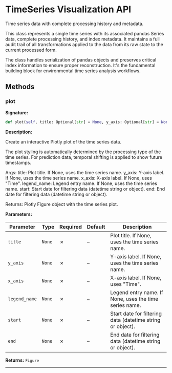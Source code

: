 # TimeSeries Visualization API

Time series data with complete processing history and metadata.

This class represents a single time series with its associated pandas Series
data, complete processing history, and index metadata. It maintains a full
audit trail of all transformations applied to the data from its raw state
to the current processed form.

The class handles serialization of pandas objects and preserves critical
index information to ensure proper reconstruction. It's the fundamental
building block for environmental time series analysis workflows.

## Methods

### plot

**Signature:**

```python
def plot(self, title: Optional[str] = None, y_axis: Optional[str] = None, x_axis: Optional[str] = None, legend_name: Optional[str] = None, start: Union[str, datetime.datetime, pandas._libs.tslibs.timestamps.Timestamp, NoneType] = None, end: Union[str, datetime.datetime, pandas._libs.tslibs.timestamps.Timestamp, NoneType] = None) -> plotly.graph_objs._figure.Figure
```

**Description:**

Create an interactive Plotly plot of the time series data.

The plot styling is automatically determined by the processing type of the time series.
For prediction data, temporal shifting is applied to show future timestamps.

Args:
    title: Plot title. If None, uses the time series name.
    y_axis: Y-axis label. If None, uses the time series name.
    x_axis: X-axis label. If None, uses "Time".
    legend_name: Legend entry name. If None, uses the time series name.
    start: Start date for filtering data (datetime string or object).
    end: End date for filtering data (datetime string or object).
    
Returns:
    Plotly Figure object with the time series plot.

**Parameters:**

| Parameter | Type | Required | Default | Description |
|-----------|------|----------|---------|-------------|
| `title` | `None` | ✗ | `—` | Plot title. If None, uses the time series name. |
| `y_axis` | `None` | ✗ | `—` | Y-axis label. If None, uses the time series name. |
| `x_axis` | `None` | ✗ | `—` | X-axis label. If None, uses "Time". |
| `legend_name` | `None` | ✗ | `—` | Legend entry name. If None, uses the time series name. |
| `start` | `None` | ✗ | `—` | Start date for filtering data (datetime string or object). |
| `end` | `None` | ✗ | `—` | End date for filtering data (datetime string or object). |

**Returns:** `Figure`

---
